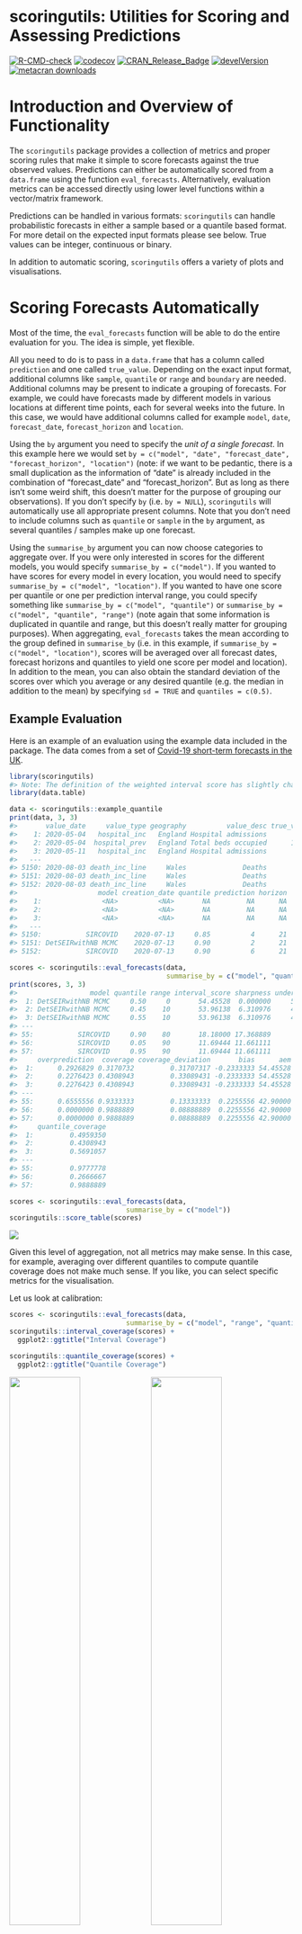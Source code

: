 scoringutils: Utilities for Scoring and Assessing Predictions
================

[![R-CMD-check](https://github.com/epiforecasts/scoringutils/workflows/R-CMD-check/badge.svg)](https://github.com/epiforecasts/scoringutils/actions)
[![codecov](https://codecov.io/gh/epiforecasts/scoringutils/branch/master/graphs/badge.svg)](https://codecov.io/gh/epiforecasts/scoringutils/)
[![CRAN_Release_Badge](https://www.r-pkg.org/badges/version-ago/scoringutils)](https://CRAN.R-project.org/package=scoringutils)
[![develVersion](https://img.shields.io/badge/devel%20version-0.1.7-green.svg?style=flat)](https://github.com/epiforecasts/scoringutils)
[![metacran
downloads](http://cranlogs.r-pkg.org/badges/grand-total/scoringutils)](https://cran.r-project.org/package=scoringutils)
<!-- badges: end -->

# Introduction and Overview of Functionality

The `scoringutils` package provides a collection of metrics and proper
scoring rules that make it simple to score forecasts against the true
observed values. Predictions can either be automatically scored from a
`data.frame` using the function `eval_forecasts`. Alternatively,
evaluation metrics can be accessed directly using lower level functions
within a vector/matrix framework.

Predictions can be handled in various formats: `scoringutils` can handle
probabilistic forecasts in either a sample based or a quantile based
format. For more detail on the expected input formats please see below.
True values can be integer, continuous or binary.

In addition to automatic scoring, `scoringutils` offers a variety of
plots and visualisations.

# Scoring Forecasts Automatically

Most of the time, the `eval_forecasts` function will be able to do the
entire evaluation for you. The idea is simple, yet flexible.

All you need to do is to pass in a `data.frame` that has a column called
`prediction` and one called `true_value`. Depending on the exact input
format, additional columns like `sample`, `quantile` or `range` and
`boundary` are needed. Additional columns may be present to indicate a
grouping of forecasts. For example, we could have forecasts made by
different models in various locations at different time points, each for
several weeks into the future. In this case, we would have additional
columns called for example `model`, `date`, `forecast_date`,
`forecast_horizon` and `location`.

Using the `by` argument you need to specify the *unit of a single
forecast*. In this example here we would set
`by = c("model", "date", "forecast_date", "forecast_horizon", "location")`
(note: if we want to be pedantic, there is a small duplication as the
information of “date” is already included in the combination of
“forecast_date” and “forecast_horizon”. But as long as there isn’t some
weird shift, this doesn’t matter for the purpose of grouping our
observations). If you don’t specify `by` (i.e. `by = NULL`),
`scoringutils` will automatically use all appropriate present columns.
Note that you don’t need to include columns such as `quantile` or
`sample` in the `by` argument, as several quantiles / samples make up
one forecast.

Using the `summarise_by` argument you can now choose categories to
aggregate over. If you were only interested in scores for the different
models, you would specify `summarise_by = c("model")`. If you wanted to
have scores for every model in every location, you would need to specify
`summarise_by = c("model", "location")`. If you wanted to have one score
per quantile or one per prediction interval range, you could specify
something like `summarise_by = c("model", "quantile")` or
`summarise_by = c("model", "quantile", "range")` (note again that some
information is duplicated in quantile and range, but this doesn’t really
matter for grouping purposes). When aggregating, `eval_forecasts` takes
the mean according to the group defined in `summarise_by` (i.e. in this
example, if `summarise_by = c("model", "location")`, scores will be
averaged over all forecast dates, forecast horizons and quantiles to
yield one score per model and location). In addition to the mean, you
can also obtain the standard deviation of the scores over which you
average or any desired quantile (e.g. the median in addition to the
mean) by specifying `sd = TRUE` and `quantiles = c(0.5)`.

## Example Evaluation

Here is an example of an evaluation using the example data included in
the package. The data comes from a set of [Covid-19 short-term forecasts
in the UK](https://github.com/epiforecasts/covid19.forecasts.uk).

``` r
library(scoringutils)
#> Note: The definition of the weighted interval score has slightly changed in version 0.1.5. If you want to use the old definition, use the argument `count_median_twice = TRUE` in the function `eval_forecasts()`
library(data.table)
```

``` r
data <- scoringutils::example_quantile
print(data, 3, 3)
#>       value_date     value_type geography          value_desc true_value
#>    1: 2020-05-04   hospital_inc   England Hospital admissions       1043
#>    2: 2020-05-04  hospital_prev   England Total beds occupied      10648
#>    3: 2020-05-11   hospital_inc   England Hospital admissions        743
#>   ---                                                                   
#> 5150: 2020-08-03 death_inc_line     Wales              Deaths          1
#> 5151: 2020-08-03 death_inc_line     Wales              Deaths          1
#> 5152: 2020-08-03 death_inc_line     Wales              Deaths          1
#>                    model creation_date quantile prediction horizon
#>    1:               <NA>          <NA>       NA         NA      NA
#>    2:               <NA>          <NA>       NA         NA      NA
#>    3:               <NA>          <NA>       NA         NA      NA
#>   ---                                                             
#> 5150:           SIRCOVID    2020-07-13     0.85          4      21
#> 5151: DetSEIRwithNB MCMC    2020-07-13     0.90          2      21
#> 5152:           SIRCOVID    2020-07-13     0.90          6      21

scores <- scoringutils::eval_forecasts(data, 
                                       summarise_by = c("model", "quantile", "range"))
print(scores, 3, 3)
#>                  model quantile range interval_score sharpness underprediction
#>  1: DetSEIRwithNB MCMC     0.50     0       54.45528  0.000000     54.16260163
#>  2: DetSEIRwithNB MCMC     0.45    10       53.96138  6.310976     47.42276423
#>  3: DetSEIRwithNB MCMC     0.55    10       53.96138  6.310976     47.42276423
#> ---                                                                           
#> 55:           SIRCOVID     0.90    80       18.18000 17.368889      0.15555556
#> 56:           SIRCOVID     0.05    90       11.69444 11.661111      0.03333333
#> 57:           SIRCOVID     0.95    90       11.69444 11.661111      0.03333333
#>     overprediction  coverage coverage_deviation       bias      aem
#>  1:      0.2926829 0.3170732         0.31707317 -0.2333333 54.45528
#>  2:      0.2276423 0.4308943         0.33089431 -0.2333333 54.45528
#>  3:      0.2276423 0.4308943         0.33089431 -0.2333333 54.45528
#> ---                                                                
#> 55:      0.6555556 0.9333333         0.13333333  0.2255556 42.90000
#> 56:      0.0000000 0.9888889         0.08888889  0.2255556 42.90000
#> 57:      0.0000000 0.9888889         0.08888889  0.2255556 42.90000
#>     quantile_coverage
#>  1:         0.4959350
#>  2:         0.4308943
#>  3:         0.5691057
#> ---                  
#> 55:         0.9777778
#> 56:         0.2666667
#> 57:         0.9888889
```

<!-- Using an appropriate level of summary, we can easily use the output for visualisation. The `scoringutils` package offers some built-in functions to help get a sense of the data -->

``` r
scores <- scoringutils::eval_forecasts(data, 
                             summarise_by = c("model"))
scoringutils::score_table(scores)
```

![](man/figures/unnamed-chunk-4-1.png)<!-- -->

Given this level of aggregation, not all metrics may make sense. In this
case, for example, averaging over different quantiles to compute
quantile coverage does not make much sense. If you like, you can select
specific metrics for the visualisation.

Let us look at calibration:

``` r
scores <- scoringutils::eval_forecasts(data, 
                             summarise_by = c("model", "range", "quantile"))
scoringutils::interval_coverage(scores) + 
  ggplot2::ggtitle("Interval Coverage")

scoringutils::quantile_coverage(scores) + 
  ggplot2::ggtitle("Quantile Coverage")
```

<img src="man/figures/unnamed-chunk-5-1.png" width="50%" /><img src="man/figures/unnamed-chunk-5-2.png" width="50%" />

Let us look at the individual components of the weighted interval score:

``` r
scores <- scoringutils::eval_forecasts(data, 
                             summarise_by = c("model", "value_desc"))
scoringutils::wis_components(scores, facet_formula = ~ value_desc)
```

![](man/figures/unnamed-chunk-6-1.png)<!-- -->

We can also look at contributions to different metrics by range:

``` r
scores <- scoringutils::eval_forecasts(data, 
                             summarise_by = c("model", "range", "value_desc"))
scoringutils::range_plot(scores, y = "interval_score", 
                         facet_formula = ~ value_desc)
```

![](man/figures/unnamed-chunk-7-1.png)<!-- -->

We can also visualise metrics using a heatmap:

``` r
scores <- scoringutils::eval_forecasts(data, 
                             summarise_by = c("model", "horizon"))
scores <- scores[, horizon := as.factor(horizon)]
scoringutils::score_heatmap(scores, 
                            x = "horizon", metric = "bias")
```

![](man/figures/unnamed-chunk-8-1.png)<!-- -->

### Expected Input Formats

The `eval_forecasts` function is designed to work with various different
input formats. The following formats are currently supported:

quantile forecasts in either a plain quantile format or in a format that
specifies interval ranges and the boundary of a given interval range.

``` r
print(scoringutils::example_quantile, 3, 3)
#>       value_date     value_type geography          value_desc true_value
#>    1: 2020-05-04   hospital_inc   England Hospital admissions       1043
#>    2: 2020-05-04  hospital_prev   England Total beds occupied      10648
#>    3: 2020-05-11   hospital_inc   England Hospital admissions        743
#>   ---                                                                   
#> 5150: 2020-08-03 death_inc_line     Wales              Deaths          1
#> 5151: 2020-08-03 death_inc_line     Wales              Deaths          1
#> 5152: 2020-08-03 death_inc_line     Wales              Deaths          1
#>                    model creation_date quantile prediction horizon
#>    1:               <NA>          <NA>       NA         NA      NA
#>    2:               <NA>          <NA>       NA         NA      NA
#>    3:               <NA>          <NA>       NA         NA      NA
#>   ---                                                             
#> 5150:           SIRCOVID    2020-07-13     0.85          4      21
#> 5151: DetSEIRwithNB MCMC    2020-07-13     0.90          2      21
#> 5152:           SIRCOVID    2020-07-13     0.90          6      21
print(scoringutils::example_range_long, 3, 3)
#>       value_date     value_type geography          value_desc true_value
#>    1: 2020-05-04   hospital_inc   England Hospital admissions       1043
#>    2: 2020-05-04  hospital_prev   England Total beds occupied      10648
#>    3: 2020-05-11   hospital_inc   England Hospital admissions        743
#>   ---                                                                   
#> 5417: 2020-07-27 death_inc_line     Wales              Deaths          1
#> 5418: 2020-08-03 death_inc_line     Wales              Deaths          1
#> 5419: 2020-08-03 death_inc_line     Wales              Deaths          1
#>                    model creation_date prediction horizon boundary range
#>    1:               <NA>          <NA>         NA      NA     <NA>    NA
#>    2:               <NA>          <NA>         NA      NA     <NA>    NA
#>    3:               <NA>          <NA>         NA      NA     <NA>    NA
#>   ---                                                                   
#> 5417:           SIRCOVID    2020-07-13          1      14    upper     0
#> 5418: DetSEIRwithNB MCMC    2020-07-13          0      21    upper     0
#> 5419:           SIRCOVID    2020-07-13          1      21    upper     0
print(scoringutils::example_range_wide, 3, 3)
#>      value_date     value_type        geography          value_desc true_value
#>   1: 2020-05-04 death_inc_line          England              Deaths        448
#>   2: 2020-05-04 death_inc_line Northern Ireland              Deaths          9
#>   3: 2020-05-04 death_inc_line         Scotland              Deaths         40
#>  ---                                                                          
#> 344: 2020-08-03  hospital_prev          England Total beds occupied        784
#> 345: 2020-08-03  hospital_prev         Scotland Total beds occupied        265
#> 346: 2020-08-03       icu_prev         Scotland   ICU beds occupied          3
#>                   model creation_date horizon lower_0 lower_10 lower_20
#>   1:               <NA>          <NA>      NA      NA       NA       NA
#>   2:               <NA>          <NA>      NA      NA       NA       NA
#>   3:               <NA>          <NA>      NA      NA       NA       NA
#>  ---                                                                   
#> 344:               <NA>          <NA>      NA      NA       NA       NA
#> 345:               <NA>          <NA>      NA      NA       NA       NA
#> 346: DetSEIRwithNB MCMC    2020-07-13      21       2        2        2
#>      lower_30 lower_40 lower_50 lower_60 lower_70 lower_80 lower_90 upper_0
#>   1:       NA       NA       NA       NA       NA       NA       NA      NA
#>   2:       NA       NA       NA       NA       NA       NA       NA      NA
#>   3:       NA       NA       NA       NA       NA       NA       NA      NA
#>  ---                                                                       
#> 344:       NA       NA       NA       NA       NA       NA       NA      NA
#> 345:       NA       NA       NA       NA       NA       NA       NA      NA
#> 346:        2        2        1        1        1        1        0       2
#>      upper_10 upper_20 upper_30 upper_40 upper_50 upper_60 upper_70 upper_80
#>   1:       NA       NA       NA       NA       NA       NA       NA       NA
#>   2:       NA       NA       NA       NA       NA       NA       NA       NA
#>   3:       NA       NA       NA       NA       NA       NA       NA       NA
#>  ---                                                                        
#> 344:       NA       NA       NA       NA       NA       NA       NA       NA
#> 345:       NA       NA       NA       NA       NA       NA       NA       NA
#> 346:        3        3        3        3        4        4        4        5
#>      upper_90
#>   1:       NA
#>   2:       NA
#>   3:       NA
#>  ---         
#> 344:       NA
#> 345:       NA
#> 346:        6
```

sample based format with either continuous or integer values

``` r
print(scoringutils::example_integer, 3, 3)
#>        value_date     value_type geography          value_desc    model
#>     1: 2020-05-04   hospital_inc   England Hospital admissions     <NA>
#>     2: 2020-05-04  hospital_prev   England Total beds occupied     <NA>
#>     3: 2020-05-11   hospital_inc   England Hospital admissions     <NA>
#>    ---                                                                 
#> 13427: 2020-08-03 death_inc_line     Wales              Deaths SIRCOVID
#> 13428: 2020-08-03 death_inc_line     Wales              Deaths SIRCOVID
#> 13429: 2020-08-03 death_inc_line     Wales              Deaths SIRCOVID
#>        creation_date horizon prediction sample true_value
#>     1:          <NA>      NA         NA     NA       1043
#>     2:          <NA>      NA         NA     NA      10648
#>     3:          <NA>      NA         NA     NA        743
#>    ---                                                   
#> 13427:    2020-07-13      21          0     48          1
#> 13428:    2020-07-13      21          0     49          1
#> 13429:    2020-07-13      21          0     50          1
print(scoringutils::example_continuous, 3, 3)
#>        value_date     value_type geography          value_desc    model
#>     1: 2020-05-04   hospital_inc   England Hospital admissions     <NA>
#>     2: 2020-05-04  hospital_prev   England Total beds occupied     <NA>
#>     3: 2020-05-11   hospital_inc   England Hospital admissions     <NA>
#>    ---                                                                 
#> 13427: 2020-08-03 death_inc_line     Wales              Deaths SIRCOVID
#> 13428: 2020-08-03 death_inc_line     Wales              Deaths SIRCOVID
#> 13429: 2020-08-03 death_inc_line     Wales              Deaths SIRCOVID
#>        creation_date horizon   prediction sample true_value
#>     1:          <NA>      NA           NA     NA       1043
#>     2:          <NA>      NA           NA     NA      10648
#>     3:          <NA>      NA           NA     NA        743
#>    ---                                                     
#> 13427:    2020-07-13      21 0.3340917507     48          1
#> 13428:    2020-07-13      21 0.3540187438     49          1
#> 13429:    2020-07-13      21 0.0001998965     50          1
```

forecasts in a binary format:

``` r
print(scoringutils::example_binary, 3, 3)
#>      value_date     value_type geography          value_desc              model
#>   1: 2020-05-04   hospital_inc   England Hospital admissions               <NA>
#>   2: 2020-05-04  hospital_prev   England Total beds occupied               <NA>
#>   3: 2020-05-11   hospital_inc   England Hospital admissions               <NA>
#>  ---                                                                           
#> 344: 2020-07-27 death_inc_line     Wales              Deaths           SIRCOVID
#> 345: 2020-08-03 death_inc_line     Wales              Deaths DetSEIRwithNB MCMC
#> 346: 2020-08-03 death_inc_line     Wales              Deaths           SIRCOVID
#>      creation_date horizon prediction true_value
#>   1:          <NA>      NA         NA         NA
#>   2:          <NA>      NA         NA         NA
#>   3:          <NA>      NA         NA         NA
#>  ---                                            
#> 344:    2020-07-13      14       0.34          0
#> 345:    2020-07-13      21       0.22          1
#> 346:    2020-07-13      21       0.26          0
```

It also offers functionality to convert between these formats. For more
information have a look at the documentation of the following functions:

``` r
scoringutils::sample_to_quantile() # convert from sample based to quantile format
scoringutils::range_long_to_quantile() # convert from range format to plain quantile
scoringutils::quantile_to_range_long() # convert the other way round
scoringutils::range_wide_to_long() # convert range based format from wide to long
scoringutils::range_long_to_wide() # convert the other way round
```

# Scoring Forecasts Directly

A variety of metrics and scoring rules can also be accessed directly
through the `scoringutils` package.

The following gives an overview of (most of) the implemented metrics.

## Bias

The function `bias` determines bias from predictive Monte-Carlo samples,
automatically recognising whether forecasts are continuous or integer
valued.

For continuous forecasts, Bias is measured as
*B*<sub>*t*</sub>(*P*<sub>*t*</sub>,*x*<sub>*t*</sub>) = 1 − 2 ⋅ (*P*<sub>*t*</sub>(*x*<sub>*t*</sub>))

where *P*<sub>*t*</sub> is the empirical cumulative distribution
function of the prediction for the true value *x*<sub>*t*</sub>.
Computationally, *P*<sub>*t*</sub>(*x*<sub>*t*</sub>) is just calculated
as the fraction of predictive samples for *x*<sub>*t*</sub> that are
smaller than *x*<sub>*t*</sub>.

For integer valued forecasts, Bias is measured as

*B*<sub>*t*</sub>(*P*<sub>*t*</sub>,*x*<sub>*t*</sub>) = 1 − (*P*<sub>*t*</sub>(*x*<sub>*t*</sub>)+*P*<sub>*t*</sub>(*x*<sub>*t*</sub>+1))

to adjust for the integer nature of the forecasts. In both cases, Bias
can assume values between -1 and 1 and is 0 ideally.

``` r
## integer valued forecasts
true_values <- rpois(30, lambda = 1:30)
predictions <- replicate(200, rpois(n = 30, lambda = 1:30))
bias(true_values, predictions)
#>  [1] -0.700 -0.520 -0.460 -0.665  0.305  0.780  0.750 -0.600 -0.935  0.975
#> [11] -0.410 -0.380 -0.135  0.080  0.580 -0.310 -0.380 -0.195  0.375  0.700
#> [21]  0.545 -0.010  0.080 -0.440  0.885  0.310  0.530 -0.945 -0.045 -0.635

## continuous forecasts
true_values <- rnorm(30, mean = 1:30)
predictions <- replicate(200, rnorm(30, mean = 1:30))
bias(true_values, predictions)
#>  [1] -0.17  0.42  0.53 -0.70  0.71 -0.49 -0.71  0.28 -0.51  0.53  0.92  0.52
#> [13]  0.31 -0.92  0.03  0.75 -0.66  0.59  0.48 -0.83 -0.99 -0.66 -0.57  0.54
#> [25]  0.43 -0.33 -0.27 -0.39  0.58 -0.17
```

## Sharpness

Sharpness is the ability of the model to generate predictions within a
narrow range. It is a data-independent measure, and is purely a feature
of the forecasts themselves.

Shaprness of predictive samples corresponding to one single true value
is measured as the normalised median of the absolute deviation from the
median of the predictive samples. For details, see `?stats::mad`

``` r
predictions <- replicate(200, rpois(n = 30, lambda = 1:30))
sharpness(predictions)
#>  [1] 1.4826 1.4826 1.4826 1.4826 1.4826 2.9652 2.9652 2.9652 2.9652 2.9652
#> [11] 4.4478 2.9652 2.9652 2.9652 4.4478 4.4478 3.7065 4.4478 4.4478 4.4478
#> [21] 5.9304 4.4478 4.4478 4.4478 4.4478 4.4478 4.4478 5.9304 4.4478 5.9304
```

## Calibration

Calibration or reliability of forecasts is the ability of a model to
correctly identify its own uncertainty in making predictions. In a model
with perfect calibration, the observed data at each time point look as
if they came from the predictive probability distribution at that time.

Equivalently, one can inspect the probability integral transform of the
predictive distribution at time t,

*u*<sub>*t*</sub> = *F*<sub>*t*</sub>(*x*<sub>*t*</sub>)

where *x*<sub>*t*</sub> is the observed data point at time
*t* in *t*<sub>1</sub>, …, *t*<sub>*n*</sub>, n being the number of
forecasts, and *F*<sub>*t*</sub> is the (continuous) predictive
cumulative probability distribution at time t. If the true probability
distribution of outcomes at time t is *G*<sub>*t*</sub> then the
forecasts *F*<sub>*t*</sub> are said to be ideal if
*F*<sub>*t*</sub> = *G*<sub>*t*</sub> at all times *t*. In that case,
the probabilities ut are distributed uniformly.

In the case of discrete outcomes such as incidence counts, the PIT is no
longer uniform even when forecasts are ideal. In that case a randomised
PIT can be used instead:

*u*<sub>*t*</sub> = *P*<sub>*t*</sub>(*k*<sub>*t*</sub>) + *v* ⋅ (*P*<sub>*t*</sub>(*k*<sub>*t*</sub>)−*P*<sub>*t*</sub>(*k*<sub>*t*</sub>−1))

where *k*<sub>*t*</sub> is the observed count, *P*<sub>*t*</sub>(*x*) is
the predictive cumulative probability of observing incidence *k* at time
*t*, *P*<sub>*t*</sub>(−1) = 0 by definition and *v* is standard uniform
and independent of *k*. If *P*<sub>*t*</sub> is the true cumulative
probability distribution, then *u*<sub>*t*</sub> is standard uniform.

The function checks whether integer or continuous forecasts were
provided. It then applies the (randomised) probability integral and
tests the values *u*<sub>*t*</sub> for uniformity using the
Anderson-Darling test.

As a rule of thumb, there is no evidence to suggest a forecasting model
is miscalibrated if the p-value found was greater than a threshold of
*p* \>  = 0.1, some evidence that it was miscalibrated if
0.01 \< *p* \< 0.1, and good evidence that it was miscalibrated if
*p* \<  = 0.01. In this context it should be noted, though, that
uniformity of the PIT is a necessary but not sufficient condition of
calibration. It should als be noted that the test only works given
sufficient samples, otherwise the Null hypothesis will often be rejected
outright.

## Continuous Ranked Probability Score (CRPS)

Wrapper around the `crps_sample` function from the `scoringRules`
package. For more information look at the manuals from the
`scoringRules` package. The function can be used for continuous as well
as integer valued forecasts. Smaller values are better.

``` r
true_values <- rpois(30, lambda = 1:30)
predictions <- replicate(200, rpois(n = 30, lambda = 1:30))
crps(true_values, predictions)
#>  [1] 0.633225 0.522550 0.396400 2.935500 0.646975 1.092100 1.673725 1.208975
#>  [9] 2.349250 1.457050 1.492775 3.949725 1.190300 3.185700 5.178925 0.968050
#> [17] 0.979150 1.072325 2.183100 4.927400 1.109600 1.740250 1.685275 1.841800
#> [25] 1.937725 1.789300 2.097750 1.441450 7.593550 8.196575
```

## Dawid-Sebastiani Score (DSS)

Wrapper around the `dss_sample` function from the `scoringRules`
package. For more information look at the manuals from the
`scoringRules` package. The function can be used for continuous as well
as integer valued forecasts. Smaller values are better.

``` r
true_values <- rpois(30, lambda = 1:30)
predictions <- replicate(200, rpois(n = 30, lambda = 1:30))
dss(true_values, predictions)
#>  [1] -0.1800783  1.0913706  1.0079771  3.4442881  1.3031143  1.8876494
#>  [7]  2.3585774  2.2110750  2.3802473  2.6640302  3.0230465  7.3333000
#> [13]  2.7466030  2.8338357  2.8143720  2.8633432  2.8711060  3.3624147
#> [19]  3.0109214  3.0643456  3.1705285  3.9281835  3.3284476 16.2662208
#> [25]  3.2660274  3.5280882  3.9380496  4.4371102  3.4380811  3.6981317
```

## Log Score

Wrapper around the `log_sample` function from the `scoringRules`
package. For more information look at the manuals from the
`scoringRules` package. The function should not be used for integer
valued forecasts. While Log Scores are in principle possible for integer
valued forecasts they require a kernel density estimate which is not
well defined for discrete values. Smaller values are better.

``` r
true_values <- rnorm(30, mean = 1:30)
predictions <- replicate(200, rnorm(n = 30, mean = 1:30))
logs(true_values, predictions)
#>  [1] 1.2611949 2.0085114 0.9560384 1.0689759 1.0129317 1.4904568 2.9205285
#>  [8] 0.8460895 1.4281170 0.9316350 0.9953321 1.0236646 0.9766526 1.8764237
#> [15] 1.6515511 1.0918181 2.1622704 1.5427550 0.8694894 1.5452538 0.9868115
#> [22] 0.9044315 1.3446104 1.9701726 1.1217898 1.2175854 1.4064990 1.0417268
#> [29] 1.1115333 0.8998055
```

## Brier Score

The Brier score is a proper score rule that assesses the accuracy of
probabilistic binary predictions. The outcomes can be either 0 or 1, the
predictions must be a probability that the true outcome will be 1.

The Brier Score is then computed as the mean squared error between the
probabilistic prediction and the true outcome.

``` r
true_values <- sample(c(0,1), size = 30, replace = TRUE)
predictions <- runif(n = 30, min = 0, max = 1)

brier_score(true_values, predictions)
#> [1] 0.3554911
```

## Interval Score

The Interval Score is a Proper Scoring Rule to score quantile
predictions, following Gneiting and Raftery (2007). Smaller values are
better.

The score is computed as

![interval_score](man/figures/interval_score.png)

where 1() is the indicator function and *α* is the decimal value that
indicates how much is outside the prediction interval. To improve
usability, the user is asked to provide an interval range in percentage
terms, i.e. interval_range = 90 (percent) for a 90 percent prediction
interval. Correspondingly, the user would have to provide the 5% and 95%
quantiles (the corresponding alpha would then be 0.1). No specific
distribution is assumed, but the range has to be symmetric (i.e you
can’t use the 0.1 quantile as the lower bound and the 0.7 quantile as
the upper). Setting `weigh = TRUE` will weigh the score by
$\\frac{\\alpha}{2}$ such that the Interval Score converges to the CRPS
for increasing number of quantiles.

``` r
true_values <- rnorm(30, mean = 1:30)
interval_range <- 90
alpha <- (100 - interval_range) / 100
lower <- qnorm(alpha/2, rnorm(30, mean = 1:30))
upper <- qnorm((1- alpha/2), rnorm(30, mean = 1:30))

interval_score(true_values = true_values,
               lower = lower,
               upper = upper,
               interval_range = interval_range)
#>  [1] 0.1435602 0.1363273 0.1214869 0.3309745 0.1909975 0.1015329 0.1686463
#>  [8] 0.1605127 0.2402594 0.1066244 0.7533624 0.5321044 0.1682648 0.2013887
#> [15] 0.3317460 0.2161267 0.3294493 0.1764297 0.9422938 0.2414125 2.0005948
#> [22] 0.1053030 0.1262531 0.2189997 0.1860936 0.1452726 0.1516566 0.2706347
#> [29] 0.1062714 0.2404143
```
